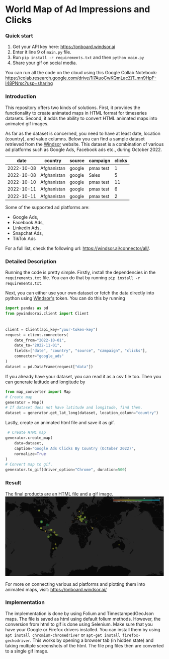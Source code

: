 # World Map of Ad Impressions and Clicks

### Quick start
1. Get your API key here: https://onboard.windsor.ai
2. Enter it line 9 of `main.py` file.
3. Run `pip install -r requirements.txt` and then `python main.py`
4. Share your gif on social media.

You can run all the code on the cloud using this Google Collab Notebook: https://colab.research.google.com/drive/1i7AuoCwKQmLacZjT_mn9HpF-I48PNrsc?usp=sharing

### Introduction
This repository offers two kinds of solutions. First, it provides the functionality to create animated maps in HTML 
format for timeseries datasets. Second, it adds the ability to convert HTML animated maps into animated gif images.

As far as the dataset is concerned, you need to have at least date, location (country), and value columns. Below you can
find a sample dataset retrieved from the [Windsor](https://windsor.ai) website. This dataset is a combination of various ad platforms
such as Google Ads, Facebook ads etc., during October 2022.


| date        | country      | source   | campaign  | clicks |
|-------------|--------------|----------|-----------|--------|
| 2022-10-08  | Afghanistan  | google   | pmax test | 1      |
| 2022-10-08  | Afghanistan  | google   | Sales     | 5      |
| 2022-10-10  | Afghanistan  | google   | pmax test | 11     |
| 2022-10-11  | Afghanistan  | google   | pmax test | 6      |
| 2022-10-11  | Afghanistan  | google   | pmax test | 2      |

Some of the supported ad platforms are:
- Google Ads,
- Facebook Ads,
- Linkedin Ads,
- Snapchat Ads,
- TikTok Ads

For a full list, check the following url: https://windsor.ai/connector/all/. 


### Detailed Description
Running the code is pretty simple. Firstly, install the dependencies in the `requirements.txt` file. You can do that
by running `pip install -r requirements.txt`.

Next, you can either use your own dataset or fetch the data directly into python using [Windsor's](https://windsor.ai) token.
You can do this by running

```python
import pandas as pd
from pywindsorai.client import Client


client = Client(api_key="your-token-key")
request = client.connectors(
    date_from="2022-10-01",
    date_to="2022-11-01",
    fields=["date", "country", "source", "campaign", "clicks"],
    connector="google_ads"
)
dataset = pd.DataFrame(request["data"])
```

If you already have your dataset, you can read it as a csv file too. Then you can generate latitude and longitude by
```python
from map_converter import Map
# Create map
generator = Map()
# If dataset does not have latitude and longitude, find them.
dataset = generator.get_lat_long(dataset, location_column="country")
```

Lastly, create an animated html file and save it as gif.
```python
 # Create HTML map
generator.create_map(
    data=dataset,
    caption="Google Ads Clicks By Country (October 2022)",
    normalize=True
)
# Convert map to gif.
generator.to_gif(driver_option="Chrome", duration=500)
```

### Result
The final products are an HTML file and a gif image.
![](Images/world_map.gif)

For more on connecting various ad platforms and plotting them into animated maps, visit: https://onboard.windsor.ai/

### Implementation
The implementation is done by using Folium and TimestampedGeoJson maps. The file is saved as html using default folium
methods. However, the conversion from html to gif is done using Selenium. Make sure that you have your Google or Firefox
drivers installed. You can install them by using `apt install chromium-chromedriver` or 
`apt-get install firefox-geckodriver`. This works by opening a browser tab (in hidden state) and taking multiple screenshots
of the html. The file png files then are converted to a single gif image.